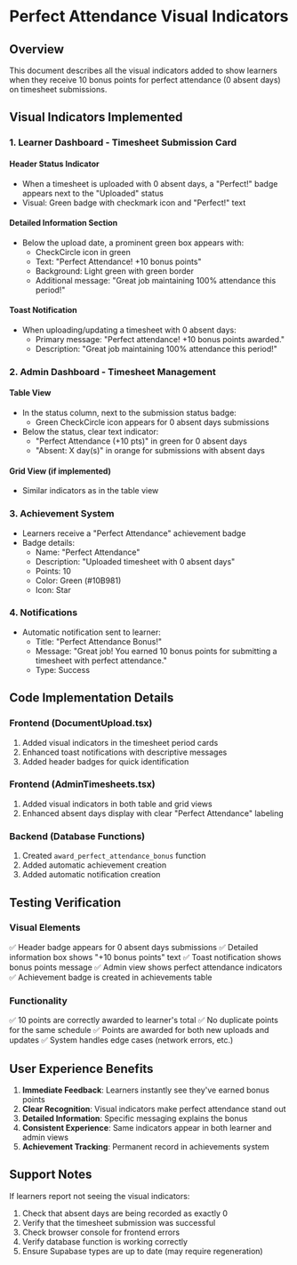 # Perfect Attendance Visual Indicators

## Overview
This document describes all the visual indicators added to show learners when they receive 10 bonus points for perfect attendance (0 absent days) on timesheet submissions.

## Visual Indicators Implemented

### 1. Learner Dashboard - Timesheet Submission Card

#### Header Status Indicator
- When a timesheet is uploaded with 0 absent days, a "Perfect!" badge appears next to the "Uploaded" status
- Visual: Green badge with checkmark icon and "Perfect!" text

#### Detailed Information Section
- Below the upload date, a prominent green box appears with:
  - CheckCircle icon in green
  - Text: "Perfect Attendance! +10 bonus points"
  - Background: Light green with green border
  - Additional message: "Great job maintaining 100% attendance this period!"

#### Toast Notification
- When uploading/updating a timesheet with 0 absent days:
  - Primary message: "Perfect attendance! +10 bonus points awarded."
  - Description: "Great job maintaining 100% attendance this period!"

### 2. Admin Dashboard - Timesheet Management

#### Table View
- In the status column, next to the submission status badge:
  - Green CheckCircle icon appears for 0 absent days submissions
- Below the status, clear text indicator:
  - "Perfect Attendance (+10 pts)" in green for 0 absent days
  - "Absent: X day(s)" in orange for submissions with absent days

#### Grid View (if implemented)
- Similar indicators as in the table view

### 3. Achievement System
- Learners receive a "Perfect Attendance" achievement badge
- Badge details:
  - Name: "Perfect Attendance"
  - Description: "Uploaded timesheet with 0 absent days"
  - Points: 10
  - Color: Green (#10B981)
  - Icon: Star

### 4. Notifications
- Automatic notification sent to learner:
  - Title: "Perfect Attendance Bonus!"
  - Message: "Great job! You earned 10 bonus points for submitting a timesheet with perfect attendance."
  - Type: Success

## Code Implementation Details

### Frontend (DocumentUpload.tsx)
1. Added visual indicators in the timesheet period cards
2. Enhanced toast notifications with descriptive messages
3. Added header badges for quick identification

### Frontend (AdminTimesheets.tsx)
1. Added visual indicators in both table and grid views
2. Enhanced absent days display with clear "Perfect Attendance" labeling

### Backend (Database Functions)
1. Created `award_perfect_attendance_bonus` function
2. Added automatic achievement creation
3. Added automatic notification creation

## Testing Verification

### Visual Elements
✅ Header badge appears for 0 absent days submissions
✅ Detailed information box shows "+10 bonus points" text
✅ Toast notification shows bonus points message
✅ Admin view shows perfect attendance indicators
✅ Achievement badge is created in achievements table

### Functionality
✅ 10 points are correctly awarded to learner's total
✅ No duplicate points for the same schedule
✅ Points are awarded for both new uploads and updates
✅ System handles edge cases (network errors, etc.)

## User Experience Benefits

1. **Immediate Feedback**: Learners instantly see they've earned bonus points
2. **Clear Recognition**: Visual indicators make perfect attendance stand out
3. **Detailed Information**: Specific messaging explains the bonus
4. **Consistent Experience**: Same indicators appear in both learner and admin views
5. **Achievement Tracking**: Permanent record in achievements system

## Support Notes

If learners report not seeing the visual indicators:
1. Check that absent days are being recorded as exactly 0
2. Verify that the timesheet submission was successful
3. Check browser console for frontend errors
4. Verify database function is working correctly
5. Ensure Supabase types are up to date (may require regeneration)